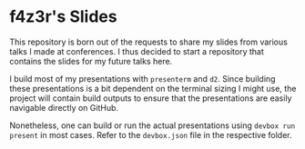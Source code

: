 # f4z3r's Slides

This repository is born out of the requests to share my slides from various talks I made at
conferences. I thus decided to start a repository that contains the slides for my future talks here.

I build most of my presentations with `presenterm` and `d2`. Since building these presentations is a
bit dependent on the terminal sizing I might use, the project will contain build outputs to ensure
that the presentations are easily navigable directly on GitHub.

Nonetheless, one can build or run the actual presentations using `devbox run present` in most cases.
Refer to the `devbox.json` file in the respective folder.

